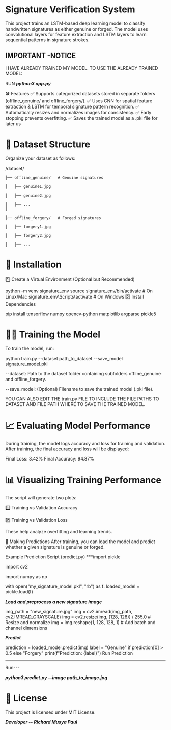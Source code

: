 # Signature Verification System
This project trains an LSTM-based deep learning model to classify handwritten signatures as either genuine or forged. The model uses convolutional layers for feature extraction and LSTM layers to learn sequential patterns in signature strokes.

## IMPORTANT -NOTICE
I HAVE ALREADY TRAINED MY MODEL. TO USE THE ALREADY TRAINED MODEL:

RUN ***python3 app.py***

🛠 Features
✅ Supports categorized datasets stored in separate folders (offline_genuine/ and offline_forgery/).
✅ Uses CNN for spatial feature extraction & LSTM for temporal signature pattern recognition.
✅ Automatically resizes and normalizes images for consistency.
✅ Early stopping prevents overfitting.
✅ Saves the trained model as a .pkl file for later us

# 📂 Dataset Structure
Organize your dataset as follows:


/dataset/
    
    ├── offline_genuine/   # Genuine signatures
    
    │   ├── genuine1.jpg
    
    │   ├── genuine2.jpg
   
    │   ├── ...
    │
   
    ├── offline_forgery/   # Forged signatures
   
    │   ├── forgery1.jpg
   
    │   ├── forgery2.jpg
    
    │   ├── ...

# 🚀 Installation
1️⃣ Create a Virtual Environment (Optional but Recommended)


python -m venv signature_env
source signature_env/bin/activate  # On Linux/Mac
signature_env\Scripts\activate     # On Windows
2️⃣ Install Dependencies



pip install tensorflow numpy opencv-python matplotlib argparse pickle5


# 🧑‍🏫 Training the Model
To train the model, run:



python train.py --dataset path_to_dataset --save_model signature_model.pkl

--dataset: Path to the dataset folder containing subfolders offline_genuine and offline_forgery.

--save_model: (Optional) Filename to save the trained model (.pkl file).

YOU CAN ALSO EDIT THE train.py FILE TO INCLUDE THE FILE PATHS TO DATASET AND FILE PATH WHERE TO SAVE THE TRAINED MODEL.

# 📈 Evaluating Model Performance
During training, the model logs accuracy and loss for training and validation. After training, the final accuracy and loss will be displayed:



Final Loss: 3.42%
Final Accuracy: 94.87%

# 📊 Visualizing Training Performance

The script will generate two plots:

1️⃣ Training vs Validation Accuracy

2️⃣ Training vs Validation Loss

These help analyze overfitting and learning trends.

🧐 Making Predictions
After training, you can load the model and predict whether a given signature is genuine or forged.

Example Prediction Script (predict.py)
***import pickle

import cv2

import numpy as np


with open("my_signature_model.pkl", "rb") as f:
    loaded_model = pickle.load(f)

***Load and preprocess a new signature image***

img_path = "new_signature.jpg"
img = cv2.imread(img_path, cv2.IMREAD_GRAYSCALE)
img = cv2.resize(img, (128, 128)) / 255.0  # Resize and normalize
img = img.reshape(1, 128, 128, 1)  # Add batch and channel dimensions

***Predict***

prediction = loaded_model.predict(img)
label = "Genuine" if prediction[0] > 0.5 else "Forgery"
print(f"Prediction: {label}")
Run Prediction
***


Run---

***python3 predict.py --image path_to_image.jpg***


# 📜 License
This project is licensed under MIT License.

***Developer -- Richard Musya Paul***

